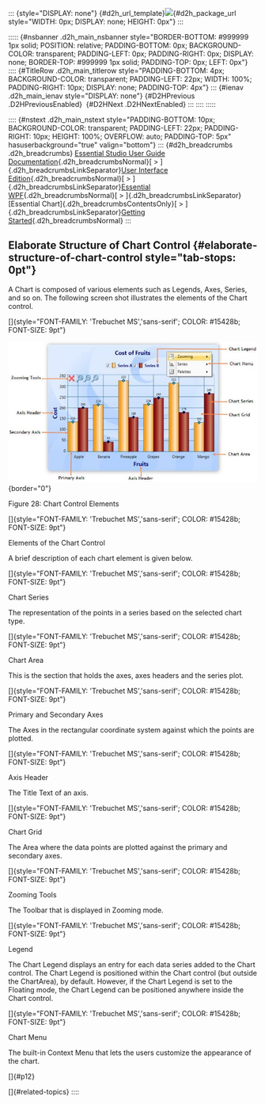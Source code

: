 ::: {style="DISPLAY: none"}
[](ms-xhelp:///?Id=d2h_url_template){#d2h_url_template}![](!package_url!){#d2h_package_url style="WIDTH: 0px; DISPLAY: none; HEIGHT: 0px"}
:::

::::: {#nsbanner .d2h_main_nsbanner style="BORDER-BOTTOM: #999999 1px solid; POSITION: relative; PADDING-BOTTOM: 0px; BACKGROUND-COLOR: transparent; PADDING-LEFT: 0px; PADDING-RIGHT: 0px; DISPLAY: none; BORDER-TOP: #999999 1px solid; PADDING-TOP: 0px; LEFT: 0px"}
:::: {#TitleRow .d2h_main_titlerow style="PADDING-BOTTOM: 4px; BACKGROUND-COLOR: transparent; PADDING-LEFT: 22px; WIDTH: 100%; PADDING-RIGHT: 10px; DISPLAY: none; PADDING-TOP: 4px"}
::: {#ienav .d2h_main_ienav style="DISPLAY: none"}
[](ms-xhelp:///?Id=5fc9a32d-51da-49cd-9a2d-974c081f8a2a){#D2HPrevious .D2HPreviousEnabled}  [](ms-xhelp:///?Id=2b5ceb21-4139-4cbc-ad28-74dec582ddfe){#D2HNext .D2HNextEnabled}
:::
::::
:::::

:::: {#nstext .d2h_main_nstext style="PADDING-BOTTOM: 10px; BACKGROUND-COLOR: transparent; PADDING-LEFT: 22px; PADDING-RIGHT: 10px; HEIGHT: 100%; OVERFLOW: auto; PADDING-TOP: 5px" hasuserbackground="true" valign="bottom"}
::: {#d2h_breadcrumbs .d2h_breadcrumbs}
[Essential Studio User Guide Documentation](ms-xhelp:///?Id=12457748-09e3-4d74-a240-8e049cedf030){.d2h_breadcrumbsNormal}[ \> ]{.d2h_breadcrumbsLinkSeparator}[User Interface Edition](ms-xhelp:///?Id=c29296b7-531c-413b-a0ec-488ca1f7f669){.d2h_breadcrumbsNormal}[ \> ]{.d2h_breadcrumbsLinkSeparator}[Essential WPF](ms-xhelp:///?Id=7f4f82c5-151c-4262-94d0-75c4626c77bc){.d2h_breadcrumbsNormal}[ \> ]{.d2h_breadcrumbsLinkSeparator}[Essential Chart]{.d2h_breadcrumbsContentsOnly}[ \> ]{.d2h_breadcrumbsLinkSeparator}[Getting Started](ms-xhelp:///?Id=3e9bab18-db73-46ef-b3f1-95beb1826cbd){.d2h_breadcrumbsNormal}
:::

## Elaborate Structure of Chart Control {#elaborate-structure-of-chart-control style="tab-stops: 0pt"}

A Chart is composed of various elements such as Legends, Axes, Series, and so on. The following screen shot illustrates the elements of the Chart control.

[]{style="FONT-FAMILY: 'Trebuchet MS','sans-serif'; COLOR: #15428b; FONT-SIZE: 9pt"} 

![](ImagesExt/image81_28.jpg){border="0"}

Figure 28: Chart Control Elements

[]{style="FONT-FAMILY: 'Trebuchet MS','sans-serif'; COLOR: #15428b; FONT-SIZE: 9pt"} 

Elements of the Chart Control

A brief description of each chart element is given below.

[]{style="FONT-FAMILY: 'Trebuchet MS','sans-serif'; COLOR: #15428b; FONT-SIZE: 9pt"} 

Chart Series

The representation of the points in a series based on the selected chart type.

[]{style="FONT-FAMILY: 'Trebuchet MS','sans-serif'; COLOR: #15428b; FONT-SIZE: 9pt"} 

Chart Area

This is the section that holds the axes, axes headers and the series plot.

[]{style="FONT-FAMILY: 'Trebuchet MS','sans-serif'; COLOR: #15428b; FONT-SIZE: 9pt"} 

Primary and Secondary Axes

The Axes in the rectangular coordinate system against which the points are plotted.

[]{style="FONT-FAMILY: 'Trebuchet MS','sans-serif'; COLOR: #15428b; FONT-SIZE: 9pt"} 

Axis Header

The Title Text of an axis.

[]{style="FONT-FAMILY: 'Trebuchet MS','sans-serif'; COLOR: #15428b; FONT-SIZE: 9pt"} 

Chart Grid

The Area where the data points are plotted against the primary and secondary axes.

[]{style="FONT-FAMILY: 'Trebuchet MS','sans-serif'; COLOR: #15428b; FONT-SIZE: 9pt"} 

Zooming Tools

The Toolbar that is displayed in Zooming mode.

[]{style="FONT-FAMILY: 'Trebuchet MS','sans-serif'; COLOR: #15428b; FONT-SIZE: 9pt"} 

Legend

The Chart Legend displays an entry for each data series added to the Chart control. The Chart Legend is positioned within the Chart control (but outside the ChartArea), by default. However, if the Chart Legend is set to the Floating mode, the Chart Legend can be positioned anywhere inside the Chart control.

[]{style="FONT-FAMILY: 'Trebuchet MS','sans-serif'; COLOR: #15428b; FONT-SIZE: 9pt"} 

Chart Menu

The built-in Context Menu that lets the users customize the appearance of the chart.

[]{#p12} 

[]{#related-topics}
::::
